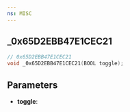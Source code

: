 ```yaml
---
ns: MISC
---
```

## _0x65D2EBB47E1CEC21

```c
// 0x65D2EBB47E1CEC21
void _0x65D2EBB47E1CEC21(BOOL toggle);
```


## Parameters
* **toggle**:

